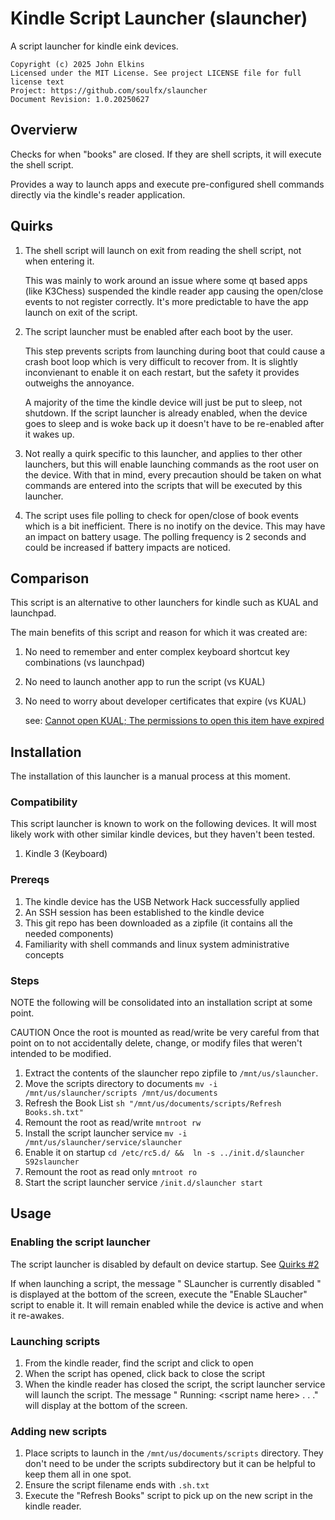 # Kindle Script Launcher (slauncher)

A script launcher for kindle eink devices.

    Copyright (c) 2025 John Elkins
    Licensed under the MIT License. See project LICENSE file for full license text
    Project: https://github.com/soulfx/slauncher
    Document Revision: 1.0.20250627

## Overvierw

Checks for when "books" are closed. If they are shell scripts, it will execute the shell script.

Provides a way to launch apps and execute pre-configured shell commands directly via the kindle's reader application.

## Quirks

 1. The shell script will launch on exit from reading the shell script, not when entering it.
    
    This was mainly to work around an issue where some qt based apps (like K3Chess) suspended the kindle reader app causing the open/close events to not register correctly.  It's more predictable to have the app launch on exit of the script.
 2. The script launcher must be enabled after each boot by the user.
    
    This step prevents scripts from launching during boot that could cause a crash boot loop which is very difficult to recover from. It is slightly inconvienant to enable it on each restart, but the safety it provides outweighs the annoyance.
    
    A majority of the time the kindle device will just be put to sleep, not shutdown.  If the script launcher is already enabled, when the device goes to sleep and is woke back up it doesn't have to be re-enabled after it wakes up.
 3. Not really a quirk specific to this launcher, and applies to ther other launchers, but this will enable launching commands as the root user on the device.  With that in mind, every precaution should be taken on what commands are entered into the scripts that will be executed by this launcher.
  4. The script uses file polling to check for open/close of book events which is a bit inefficient.  There is no inotify on the device. This may have an impact on battery usage.  The polling frequency is 2 seconds and could be increased if battery impacts are noticed.

## Comparison

This script is an alternative to other launchers for kindle such as KUAL and launchpad.

The main benefits of this script and reason for which it was created are:
 1. No need to remember and enter complex keyboard shortcut key combinations (vs launchpad)
 1. No need to launch another app to run the script (vs KUAL)
 1. No need to worry about developer certificates that expire (vs KUAL)

    see: [Cannot open KUAL; The permissions to open this item have expired](https://www.mobileread.com/forums/showthread.php?t=367665)

## Installation

The installation of this launcher is a manual process at this moment.

### Compatibility

This script launcher is known to work on the following devices.  It will most likely work with other similar kindle devices, but they haven't been tested.

 1. Kindle 3 (Keyboard)

### Prereqs

 1. The kindle device has the USB Network Hack successfully applied
 1. An SSH session has been established to the kindle device
 1. This git repo has been downloaded as a zipfile (it contains all the needed components)
 1. Familiarity with shell commands and linux system administrative concepts 

### Steps

NOTE the following will be consolidated into an installation script at some point.

CAUTION Once the root is mounted as read/write be very careful from that point on to not accidentally delete, change, or modify files that weren't intended to be modified.

 1.  Extract the contents of the slauncher repo zipfile to `/mnt/us/slauncher`.
 2.  Move the scripts directory to documents `mv -i /mnt/us/slauncher/scripts /mnt/us/documents`
 3.  Refresh the Book List `sh "/mnt/us/documents/scripts/Refresh Books.sh.txt"`
 4.  Remount the root as read/write `mntroot rw`
 5.  Install the script launcher service `mv -i /mnt/us/slauncher/service/slauncher`
 6.  Enable it on startup `cd /etc/rc5.d/ &&  ln -s ../init.d/slauncher S92slauncher`
 7.  Remount the root as read only `mntroot ro`
 8.  Start the script launcher service `/init.d/slauncher start`

## Usage

### Enabling the script launcher

The script launcher is disabled by default on device startup.  See [Quirks #2](#Quirks)

If when launching a script, the message " SLauncher is currently disabled " is displayed at the bottom of the screen, execute the "Enable SLaucher" script to enable it.  It will remain enabled while the device is active and when it re-awakes.

### Launching scripts

 1. From the kindle reader, find the script and click to open
 2. When the script has opened, click back to close the script
 3. When the kindle reader has closed the script, the script launcher service will launch the script.  The message " Running: \<script name here\> . . ." will display at the bottom of the screen.

### Adding new scripts

 1. Place scripts to launch in the `/mnt/us/documents/scripts` directory. They don't need to be under the scripts subdirectory but it can be helpful to keep them all in one spot.
 2. Ensure the script filename ends with `.sh.txt`
 3. Execute the "Refresh Books" script to pick up on the new script in the kindle reader.
